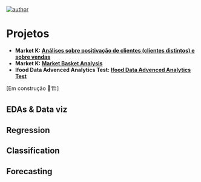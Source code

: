 [![author](https://img.shields.io/badge/author-alysson_guimarães-red.svg)](https://www.linkedin.com/in/guimaraesalysson/)
# Projetos<br>
* **Market K: [Análises sobre positivação de clientes (clientes distintos) e sobre vendas](https://github.com/k3ybladewielder/market_k/blob/main/market_k_eda.ipynb)**<br>
* **Market K: [Market Basket Analysis](https://github.com/k3ybladewielder/market_k/blob/main/market_k_mba.ipynb)**<br>
* **Ifood Data Advenced Analytics Test: [Ifood Data Advenced Analytics Test](https://github.com/k3ybladewielder/ifood)**<br>

[Em construção 🚧🏗]

## EDAs & Data viz

## Regression

## Classification

## Forecasting
